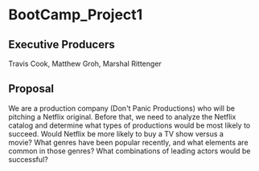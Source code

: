 # BootCamp_Project1
## Executive Producers
Travis Cook, Matthew Groh, Marshal Rittenger

## Proposal  
We are a production company (Don't Panic Productions) who will be pitching a Netflix original. Before that, we need to analyze the Netflix  
catalog and determine what types of productions would be most likely to succeed. Would Netflix be more likely to buy a TV show versus a  
movie? What genres have been popular recently, and what elements are common in those genres? What combinations of leading actors would be successful?
